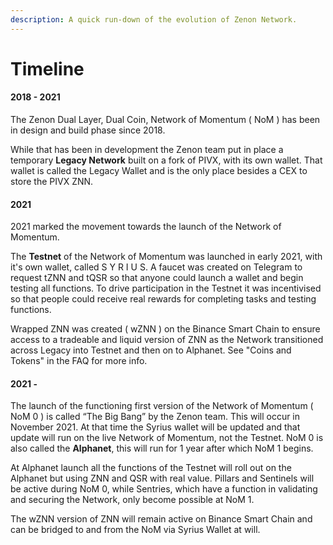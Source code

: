 ```yaml
---
description: A quick run-down of the evolution of Zenon Network.
---
```


# Timeline

#### 2018 - 2021

The Zenon Dual Layer, Dual Coin, Network of Momentum ( NoM ) has been in design and build phase since 2018.

While that has been in development the Zenon team put in place a temporary **Legacy Network** built on a fork of PIVX, with its own wallet. That wallet is called the Legacy Wallet and is the only place besides a CEX to store the PIVX ZNN.&#x20;

#### 2021

2021 marked the movement towards the launch of the Network of Momentum.

The **Testnet** of the Network of Momentum was launched in early 2021, with it's own wallet, called S Y R I U S. A faucet was created on Telegram to request tZNN and tQSR so that anyone could launch a wallet and begin testing all functions. To drive participation in the Testnet it was incentivised so that people could receive real rewards for completing tasks and testing functions.

Wrapped ZNN was created ( wZNN ) on the Binance Smart Chain to ensure access to a tradeable and liquid version of ZNN as the Network transitioned across Legacy into Testnet and then on to Alphanet. See "Coins and Tokens" in the FAQ for more info.

#### 2021 -&#x20;

The launch of the functioning first version of the Network of Momentum ( NoM 0 ) is called “The Big Bang” by the Zenon team. This will occur in November 2021. At that time the Syrius wallet will be updated and that update will run on the live Network of Momentum, not the Testnet. NoM 0 is also called the **Alphanet**, this will run for 1 year after which NoM 1 begins.

At Alphanet launch all the functions of the Testnet will roll out on the Alphanet but using ZNN and QSR with real value. Pillars and Sentinels will be active during NoM 0, while Sentries, which have a function in validating and securing the Network, only become possible at NoM 1.&#x20;

The wZNN version of ZNN will remain active on Binance Smart Chain and can be bridged to and from the NoM via Syrius Wallet at will.
